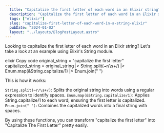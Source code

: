 ```yaml
---
  title: "Capitalize the first letter of each word in an Elixir string"
  description: "Capitalize the first letter of each word in an Elixir string"
  tags: ["elixir"]
  slug: "capitalize-first-letter-of-each-word-in-a-string-elixir"
  pubDate: "2024-01-02"
  layout: "../layouts/BlogPostLayout.astro"
---
```


Looking to capitalize the first letter of each word in an Elixir string? Let's take a look at an example using Elixir's String module.

elixir
Copy code
original_string = "capitalize the first letter"
capitalized_string = original_string |> String.split(~r/\s+/) |> Enum.map(&String.capitalize/1) |> Enum.join(" ")

This is how it works:

`String.split(~r/\s+/)`: Splits the original string into words using a regular expression to identify spaces.
`Enum.map(&String.capitalize/1)`: Applies String.capitalize/1 to each word, ensuring the first letter is capitalized.
`Enum.join(" ")`: Combines the capitalized words into a final string with spaces.

By using these functions, you can transform "capitalize the first letter" into "Capitalize The First Letter" pretty easily.